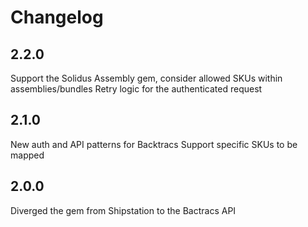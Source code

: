 # Changelog

## 2.2.0

Support the Solidus Assembly gem, consider allowed SKUs within assemblies/bundles
Retry logic for the authenticated request

## 2.1.0

New auth and API patterns for Backtracs
Support specific SKUs to be mapped

## 2.0.0

Diverged the gem from Shipstation to the Bactracs API

